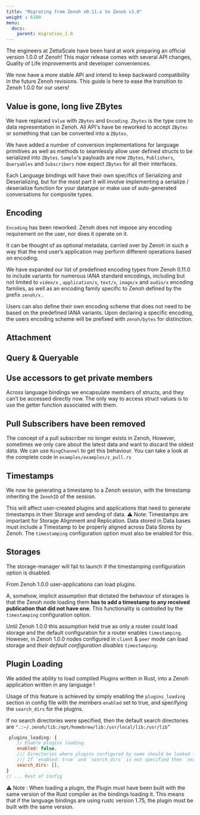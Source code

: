 ```yaml
---
title: "Migrating from Zenoh v0.11.x to Zenoh v1.0"
weight : 6100
menu:
  docs:
    parent: migration_1.0
---
```


The engineers at ZettaScale have been hard at work preparing an official version 1.0.0 of Zenoh! 
This major release comes with several API changes, Quality of Life improvements and developer conveniences.

We now have a more stable API and intend to keep backward compatibility in the future Zenoh revisions.
This guide is here to ease the transition to Zenoh 1.0.0 for our users!

## Value is gone, long live ZBytes 
We have replaced `Value` with `ZBytes` and `Encoding`.
`Zbytes` is the type core to data representation in Zenoh. 
All API's have be reworked to accept `ZBytes` or something that can be converted into a `ZBytes`.

We have added a number of conversion implementations for language primitives as well as methods to seamlessly allow user defined structs to be serialized into `ZBytes`. 
`Sample`'s payloads are now `ZBytes`, `Publishers`, `Queryables` and `Subscribers` now expect `ZBytes` for all their interfaces.


Each Language bindings will have their own specifics of Serializing and Deserializing, but for the most part it will involve implementing a serialize / deserialize function for your datatype or make use of auto-generated conversations for composite types.

## Encoding

`Encoding` has been reworked. 
Zenoh does not impose any encoding requirement on the user, nor does it operate on it. 

It can be thought of as optional metadata, carried over by Zenoh in such a way that the end user’s application may perform different operations based on encoding.

We have expanded our list of predefined encoding types from Zenoh 0.11.0 to include variants for numerous IANA standard encodings, including but not limited to  `video/x` , `application/x`, `text/x`, `image/x` and `audio/x` encoding families, as well as an encoding family specific to Zenoh defined by the prefix `zenoh/x` . 

Users can also define their own encoding scheme that does not need to be based on the predefined IANA variants. Upon declaring a specific encoding, the users encoding scheme will be prefixed with `zenoh/bytes` for distinction.


## Attachment

## Query & Queryable


## Use accessors to get private members
Across language bindings we encapsulate members of structs, and they can’t be accessed directly now. 
The only way to access struct values is to use the getter function associated with them.


## Pull Subscribers have been removed

The concept of a pull subscriber no longer exists in Zenoh,
However, sometimes we only care about the latest data and want to discard the oldest data. 
We can use `RingChannel` to get this behaviour.
You can take a look at the complete code in `examples/examples/z_pull.rs`

## Timestamps

We now tie generating a timestamp to a Zenoh session, with the timestamp inheriting the `ZenohID` of the session.

This will affect user-created plugins and applications that need to generate timestamps in their Storage and sending of data. 
⚠️ Note: Timestamps are important for Storage Alignment and Replication. Data stored in Data bases must include a Timestamp to be properly aligned across Data Stores by Zenoh. 
The `timestamping` configuration option must also be enabled for this.

## Storages
The storage-manager will fail to launch if the timestamping configuration option is disabled.

From Zenoh 1.0.0 user-applications can load plugins.

A, somehow, implicit assumption that dictated the behaviour of storages is that the Zenoh node loading them **has to add a timestamp to any received publication that did not have one**. This functionality is controlled by the `timestamping` configuration option.

Until Zenoh 1.0.0 this assumption held true as only a router could load storage and the default configuration for a router enables `timestamping`. However, in Zenoh 1.0.0 nodes configured in `client` & `peer` mode can load storage and *their default configuration disables `timestamping`*.


## Plugin Loading

We added the ability to load compiled Plugins written in Rust, into a Zenoh application written in any language ! 

Usage of this feature is achieved by simply enabling the `plugins_loading` section in config file with the members `enabled` set to true, and specifying the `search_dirs` for the plugins. 

If no search directories were specified, then the default search directories are 
`".:~/.zenoh/lib:/opt/homebrew/lib:/usr/local/lib:/usr/lib”` 

```jsx
 plugins_loading: {
    // Enable plugins loading.
    enabled: false,
    /// Directories where plugins configured by name should be looked for. Plugins configured by __path__ are not subject to lookup.
    /// If `enabled: true` and `search_dirs` is not specified then `search_dirs` falls back to the default value: ".:~/.zenoh/lib:/opt/homebrew/lib:/usr/local/lib:/usr/lib"
    search_dirs: [],
}
// ... Rest of Config 
```

⚠️ Note : When loading a plugin, the Plugin must have been built with the same version of the Rust compiler as the bindings loading it. 
This means that if the language bindings are using rustc version 1.75, the plugin must be built with the same version.